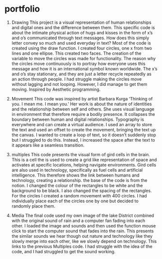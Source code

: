 # portfolio
1.	Drawing 
This project is a visual representation of human relationships and digital ones and the difference between them. This specific code is about the intimate physical action of hugs and kisses in the form of x’s and o’s communicated through text messages. How does this simply letter convey so much and used everyday in text? Most of the code is created using the draw function. I created four circles, one x from two lines and one ellipse. This created two faces. The creation of the variable to move the circles was made for functionality. The reason why the circles move continuously is to portray how everyone uses this message and how it is an international symbol known worldwide. The x’s and o’s stay stationary, and they are just a letter recycle repeatedly as an action through people. I had struggle making the circles move without lagging and not looping. However, I did manage to get them moving. Inspired by Aesthetic programming.

2.	Movement 
This code was inspired by artist Barbara Kurga ‘Thinking of you. I mean me. I mean you.’ Her work is about the nature of identities and the relationship between self and others. She uses visual language in environment that therefore require a bodily presence. It collapses the boundary between human and digital relationships. Typography is everywhere and can create a virtual audience. I used an array to store the text and used an offset to create the movement, bringing the text up the canvas. I wanted to create a loop of text, so it doesn’t suddenly stop but I struggled to do this. Instead, I increased the space after the text to it appears like a seamless transition. 

3.	multiples
This code presents the visual form of gird cells in the brain. This is a cell the is used to create a grid like representation of space and activates at specific locations, helping navigate environments. Gird cells are also used in technology, specifically as fuel cells and artificial intelligence. This therefore shows the link between humans and technology, creating a relationship. the base of the code is from the notion. I changed the colour of the rectangles to be white and the background to be black. I also changed the spacing of the rectangles. For the circles I created a random movement with 400 circles. I had individually place 
each of the circles one by one but decided to randomly place them.

4.	Media 
The final code used my own image of the lake District combined with the original sound of rain and a computer fan fading into each other. I loaded the image and sounds and then used the function mouse click to start the computer sound that fades into the rain. This presents the similar sounds we hear though out nature and technology like they slowly merge into each other, like we slowly depend on technology. This links to the previous Multiples code. I had struggle with the idea of the code, and I had struggled to get the sound working. 
